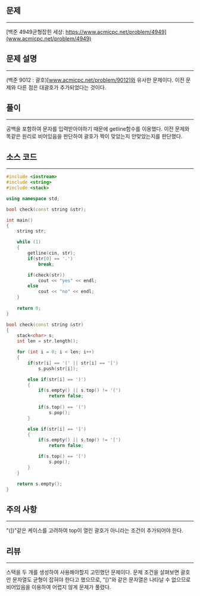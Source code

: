 ## 문제
-----------
[백준 4949균형잡힌 세상: https://www.acmicpc.net/problem/4949](www.acmicpc.net/problem/4949)

## 문제 설명
----------------
(백준 9012 : 괄호)[www.acmicpc.net/problem/9012]와 유사한 문제이다. 이전 문제와 다른 점은 대괄호가 추가되었다는 것이다.

## 풀이
----------------
공백을 포함하여 문자를 입력받아야하기 때문에 getline함수를 이용했다. 이전 문제와 똑같은 원리로 비어있음을 판단하여 괄호가 짝이 맞았는지 안맞았는지를 판단했다.

## 소스 코드
--------------------
```C++
#include <iostream>
#include <string>
#include <stack>

using namespace std;

bool check(const string &str);

int main()
{
    string str;

    while (1)
    {
        getline(cin, str);
        if(str[0] == '.')
            break;

        if(check(str))
            cout << "yes" << endl;
        else
            cout << "no" << endl;
    }
    
    return 0;
}

bool check(const string &str)
{
    stack<char> s;
    int len = str.length();

    for (int i = 0; i < len; i++)
    {
        if(str[i] == '(' || str[i] == '[')
            s.push(str[i]);

        else if(str[i] == ')')
        {
            if(s.empty() || s.top() != '(')
                return false;
            
            if(s.top() == '(')
                s.pop();
        }

        else if(str[i] == ']')
        {
            if(s.empty() || s.top() != '[')
                return false;

            if(s.top() == '[')
                s.pop();
        }
    }

    return s.empty();
}
```

## 주의 사항
--------------
"(])"같은 케이스를 고려하여 top이 열린 괄호가 아니라는 조건이 추가되어야 한다.

## 리뷰
---------------
스택을 두 개를 생성하여 사용해야할지 고민했던 문제이다. 문제 조건을 살펴보면 괄호 안 문자열도 균형이 잡혀야 한다고 했으므로, "[)"와 같은 문자열은 나타날 수 없으므로 비어있음을 이용하여 어렵지 않게 문제가 풀렸다.